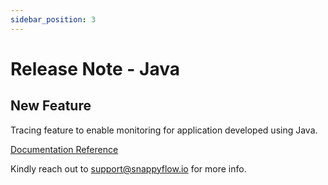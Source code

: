 ```yaml
---
sidebar_position: 3 
---
```

# Release Note - Java

## New Feature

Tracing feature to enable monitoring for application developed using Java.

[Documentation Reference](/docs/sidebar-sf-selfhosted-turbo/Tracing/java/overview)

Kindly reach out to [support@snappyflow.io](mailto:support@snappyflow.io) for more info.

